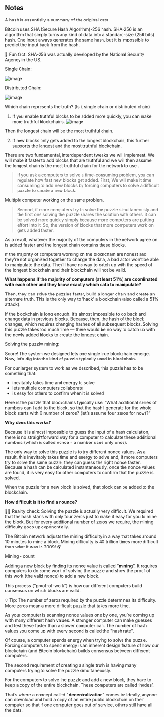 ## Notes

A hash is essentially a summary of the original data.

Bitcoin uses SHA (Secure Hash Algorithm)-256 hash. SHA-256 is an algorithm that simply turns any kind of data into a standard-size (256 bits) hash. One input always generates the same hash, but it is impossible to predict the input back from the hash.

💅 Fun fact: SHA-256 was actually developed by the National Security Agency in the US.

Single Chain:

![image](https://github.com/Akash3121/Blockchain/assets/87650180/3a4d4bd4-faf3-41eb-876c-bbc2b29b17c8)

Distributed Chain:

![image](https://github.com/Akash3121/Blockchain/assets/87650180/6a9ef06b-0ead-473a-88bc-cf3dfe85f15a)

Which chain represents the truth? (Is it single chain or distributed chain)

1) If you enable truthful blocks to be added more quickly, you can make more truthful blockchains.
![image](https://github.com/Akash3121/Blockchain/assets/87650180/2ab9af38-803d-4ed9-be57-04c5ca52a579)

Then the longest chain will be the most truthful chain.

2) If new blocks only gets added to the longest blockchain, this further supports the longest and the most truthful blockchain.

There are two fundamental, interdependent tweaks we will implement. We will make it faster to add blocks that are truthful and we will then assume the longest chain is the most truthful chain for the network to use .

> If you ask a computers to solve a time-consuming problem, you can regulate how fast new blocks get added.
First, We will make it time consuming to add new blocks by forcing computers to solve a difficult puzzle to create a new block.

Multiple computer working on the same problem.

> Second, if more computers try to solve the puzzle simultaneously and the first one solving the puzzle shares the solution with others, it can be solved more quickly simply because more computers are putting effort into it. So, the version of blocks that more computers work on gets added faster.

As a result, whatever the majority of the computers in the network agree on is added faster and the longest chain contains these blocks.

If the majority of computers working on the blockchain are honest and they’re not organized together to change the data, a bad actor won’t be able to manipulate the data. They’ll have no way to catch up with the speed of the longest blockchain and their blockchain will not be valid.

**What happens if the majority of computers (at least 51%) are coordinated with each other and they know exactly which data to manipulate?**

Then, they can solve the puzzles faster, build a longer chain and create an alternate truth. This is the only way to ‘hack’ a blockchain (also called a 51% attack).

If the blockchain is long enough, it’s almost impossible to go back and change data in previous blocks. Because, then, the hash of the block changes, which requires changing hashes of all subsequent blocks. Solving this puzzle takes too much time — there would be no way to catch up with the newly added blocks to create the longest chain.

Solving the puzzlw mining:

Score! The system we designed lets one single true blockchain emerge. Now, let’s dig into the kind of puzzle typically used in blockchain.

For our larger system to work as we described, this puzzle has to be something that: 

- inevitably takes time and energy to solve
- lets multiple computers collaborate
- is easy for others to confirm when it is solved
  
Here is the puzzle that blockchains typically use: “What additional series of numbers can I add to the block, so that the hash I generate for the whole block starts with X number of zeros? (let’s assume four zeros for now)?”

**Why does this works?**

Because it is almost impossible to guess the input of a hash calculation, there is no straightforward way for a computer to calculate these additional numbers (which is called nonce - a number used only once).

The only way to solve this puzzle is to try different nonce values. As a result, this inevitably takes time and energy to solve and, if more computers try to solve the same puzzle, they can guess the right nonce faster. Because a hash can be calculated instantaneously, once the nonce values are found, it is very easy for other computers to confirm that the puzzle is solved.

When the puzzle for a new block is solved, that block can be added to the blockchain.

**How difficult is it to find a nounce?**

🕵️‍♀️ Reality check: Solving the puzzle is actually very difficult. We required that the hash starts with only four zeros just to make it easy for you to mine the block. But for every additional number of zeros we require, the mining difficulty goes up exponentially. 

The Bitcoin network adjusts the mining difficulty in a way that takes around 10 minutes to mine a block. Mining difficulty is 40 trillion times more difficult than what it was in 2009! 😵

Mining - count

Adding a new block by finding its nonce value is called “**mining**”. It requires computers to do some work of solving the puzzle and show the proof of this work (the valid nonce) to add a new block. 

This process (“proof-of-work”) is how our different computers build consensus on which blocks are valid. 

💡 Tip: The number of zeros required by the puzzle determines its difficulty. More zeros mean a more difficult puzzle that takes more time. 

As your computer is scanning nonce values one by one, you’re coming up with many different hash values. A stronger computer can make guesses and test these faster than a slower computer can. The number of hash values you come up with every second is called the "hash rate". 

Of course, a computer spends energy when trying to solve the puzzle. Forcing computers to spend energy is an inherent design feature of how our blockchain (and Bitcoin blockchain) builds consensus between different computers.

The second requirement of creating a single truth is having many computers trying to solve the puzzle simultaneously. 

For the computers to solve the puzzle and add a new block, they have to keep a copy of the entire blockchain. These computers are called ‘nodes’.  

That’s where a concept called "**decentralization**" comes in: Ideally, anyone can download and hold a copy of an entire public blockchain on their computer so that if one computer goes out of service, others still have all the data.
